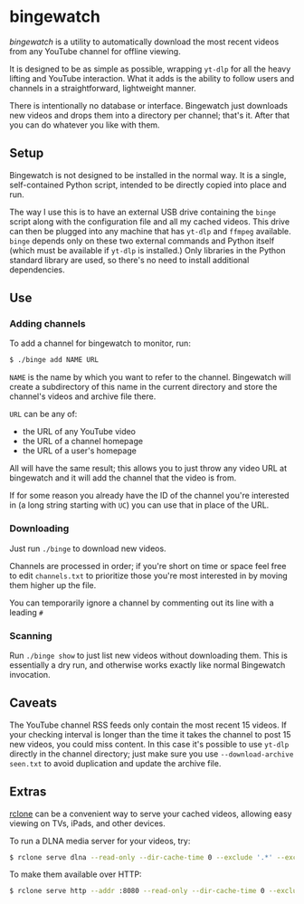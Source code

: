 # bingewatch

*bingewatch* is a utility to automatically download the most recent videos from
any YouTube channel for offline viewing.

It is designed to be as simple as possible, wrapping `yt-dlp` for all the heavy
lifting and YouTube interaction.  What it adds is the ability to follow users
and channels in a straightforward, lightweight manner.

There is intentionally no database or interface.  Bingewatch just downloads new
videos and drops them into a directory per channel; that's it.  After that you
can do whatever you like with them.

## Setup

Bingewatch is not designed to be installed in the normal way.  It is a single,
self-contained Python script, intended to be directly copied into place and run.

The way I use this is to have an external USB drive containing the `binge`
script along with the configuration file and all my cached videos.  This drive
can then be plugged into any machine that has `yt-dlp` and `ffmpeg` available.
`binge` depends only on these two external commands and Python itself (which
must be available if `yt-dlp` is installed.)  Only libraries in the Python
standard library are used, so there's no need to install additional
dependencies.

## Use

### Adding channels

To add a channel for bingewatch to monitor, run:

```sh
$ ./binge add NAME URL
```

`NAME` is the name by which you want to refer to the channel.  Bingewatch will
create a subdirectory of this name in the current directory and store the
channel's videos and archive file there.

`URL` can be any of:

  - the URL of any YouTube video
  - the URL of a channel homepage
  - the URL of a user's homepage

All will have the same result; this allows you to just throw any video URL at
bingewatch and it will add the channel that the video is from.

If for some reason you already have the ID of the channel you're interested in
(a long string starting with `UC`) you can use that in place of the URL.

### Downloading

Just run `./binge` to download new videos.

Channels are processed in order; if you're short on time or space feel free to
edit `channels.txt` to prioritize those you're most interested in by moving
them higher up the file.

You can temporarily ignore a channel by commenting out its line with a leading
`#`

### Scanning

Run `./binge show` to just list new videos without downloading them.  This is
essentially a dry run, and otherwise works exactly like normal Bingewatch
invocation.

## Caveats

The YouTube channel RSS feeds only contain the most recent 15 videos.  If your
checking interval is longer than the time it takes the channel to post 15 new
videos, you could miss content.  In this case it's possible to use `yt-dlp`
directly in the channel directory; just make sure you use `--download-archive
seen.txt` to avoid duplication and update the archive file.

## Extras

[rclone](https://rclone.org) can be a convenient way to serve your cached
videos, allowing easy viewing on TVs, iPads, and other devices. 

To run a DLNA media server for your videos, try:

```sh
$ rclone serve dlna --read-only --dir-cache-time 0 --exclude '.*' --exclude '.*/' .
```

To make them available over HTTP:

```sh
$ rclone serve http --addr :8080 --read-only --dir-cache-time 0 --exclude '.*' --exclude '.*/' .
```
